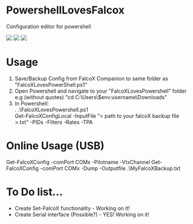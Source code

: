 # PowershellLovesFalcox
Configuration editor for powershell

<img src='https://github.com/tedelm/PowershellFalcox/blob/master/img/GetOnline.PNG'>
<img src='https://github.com/tedelm/PowershellFalcox/blob/master/img/GetLocal.PNG'>
<img src='https://github.com/tedelm/PowershellFalcox/blob/master/img/GetBackup.PNG'>

# Usage
1. Save/Backup Config from FalcoX Companion to same folder as "FalcoXLovesPowerShell.ps1"
2. Open Powershell and navigate to your "FalcoXLovesPowershell" folder </br> e.g (without quotes) "cd C:\Users\\$env:username\Downloads\"
3. In Powershell:</br>
. .\FalcoXLovesPowershell.ps1</br>
Get-FalcoXConfigLocal -InputFile "< path to your falcoX backup file >.txt"  -PIDs -Filters -Rates -TPA</br>

# Online Usage (USB)
Get-FalcoXConfig -comPort COMx -Pilotname -VtxChannel
Get-FalcoXConfig -comPort COMx -Dump -Outputfile .\MyFalcoXBackup.txt


# To Do list...
* Create Set-FalcoX functionality - Working on it!
* Create Serial interface (Possible?) - YES! Working on it!
